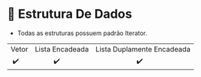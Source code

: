 # 🎲 Estrutura De Dados

+ Todas as estruturas possuem padrão Iterator.

<table>
  <tr>
  <td>Vetor</td>
  <td>Lista Encadeada</td>
  <td>Lista Duplamente Encadeada</td>
  </tr>
  <tr>
  <td>&nbsp✔️</td>
  <td>&nbsp&nbsp&nbsp&nbsp&nbsp&nbsp&nbsp&nbsp&nbsp&nbsp✔️</td>
  <td>&nbsp&nbsp&nbsp&nbsp&nbsp&nbsp&nbsp&nbsp&nbsp&nbsp&nbsp&nbsp&nbsp&nbsp&nbsp&nbsp&nbsp&nbsp&nbsp&nbsp&nbsp&nbsp✔️</td>
  </tr>
</table>
